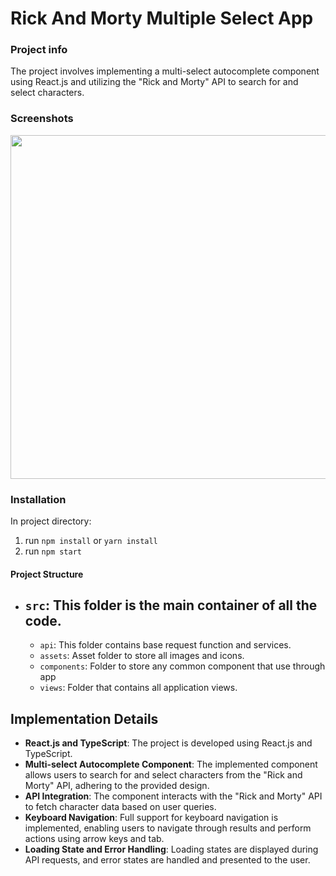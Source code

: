 # Rick And Morty Multiple Select App

### Project info

The project involves implementing a multi-select autocomplete component using React.js and utilizing the "Rick and Morty" API to search for and select characters.

### Screenshots

<img src="https://github.com/kkureli/rick-and-morty-multiple-select/assets/33238066/022cfa17-35e5-4f0b-86ce-5dce92925305"  width="700" height="550" />


### Installation

In project directory:

1. run `npm install` or `yarn install`
2. run `npm start`

#### Project Structure

- ## `src`: This folder is the main container of all the code.
  - `api`: This folder contains base request function and services.
  - `assets`: Asset folder to store all images and icons.
  - `components`: Folder to store any common component that use through app
  - `views`: Folder that contains all application views.


## Implementation Details

- **React.js and TypeScript**: The project is developed using React.js and TypeScript.
- **Multi-select Autocomplete Component**: The implemented component allows users to search for and select characters from the "Rick and Morty" API, adhering to the provided design.
- **API Integration**: The component interacts with the "Rick and Morty" API to fetch character data based on user queries.
- **Keyboard Navigation**: Full support for keyboard navigation is implemented, enabling users to navigate through results and perform actions using arrow keys and tab.
- **Loading State and Error Handling**: Loading states are displayed during API requests, and error states are handled and presented to the user.


